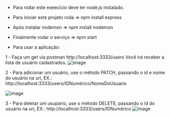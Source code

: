 - Para rodar este exeecício deve ter node.js instalado.

- Para iniciar este projeto roda => npm install express

- Após instalar nodemon => npm install nodemon

- Finalmente rodar o serviço => npm start

- Para usar a aplicação:

1 - Faça um get via postman http://localhost:3333/users
Você irá receber a lista de usuário cadastrados.
![image](https://user-images.githubusercontent.com/31933120/224310255-e5ecc0a6-aade-4323-969c-d8e570277a4f.png)

2 - Para adicionar um usuário, use o método PATCH, passando o id e nome do usuário na uri, EX.: http://localhost:3333/users/IDNumérico/NomeDoUsuario

![image](https://user-images.githubusercontent.com/31933120/224310480-e7b4742b-e4e8-4298-ba11-e766e4ace234.png)

3 - Para deletar um usupario, use o método DELETE, passando o id do usuário na uri,  EX.: http://localhost:3333/users/IDNumérico
![image](https://user-images.githubusercontent.com/31933120/224311070-4964cd67-3d5c-4834-acdf-01b412806102.png)
